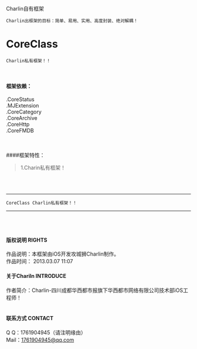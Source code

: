 
Charlin自有框架

    Charlin出框架的目标：简单、易用、实用、高度封装、绝对解耦！

# CoreClass
    Charlin私有框架！！
<br />

#### 框架依赖：<br />
.CoreStatus<br />
.MJExtension<br />
.CoreCategory<br />
.CoreArchive<br />
.CoreHttp<br />
.CoreFMDB<br />
<br /><br />

####框架特性：<br />
>1.Charin私有框架！<br />

<br /><br />


-----
    CoreClass Charlin私有框架！！
-----

<br /><br />

#### 版权说明 RIGHTS <br />
作品说明：本框架由iOS开发攻城狮Charlin制作。<br />
作品时间： 2013.03.07 11:07<br />


#### 关于Chariln INTRODUCE <br />
作者简介：Charlin-四川成都华西都市报旗下华西都市网络有限公司技术部iOS工程师！<br /><br />


#### 联系方式 CONTACT <br />
Q    Q：1761904945（请注明缘由）<br />
Mail：1761904945@qq.com<br />
